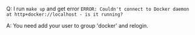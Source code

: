 Q: I run ```make up``` and get error 
    ```ERROR: Couldn't connect to Docker daemon at http+docker://localhost - is it running?```

A: You need add your user to group 'docker' and relogin.

